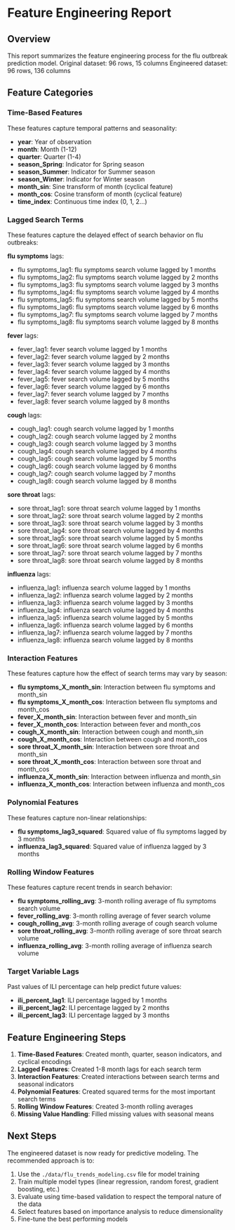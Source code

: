 # Feature Engineering Report

## Overview

This report summarizes the feature engineering process for the flu outbreak prediction model.
Original dataset: 96 rows, 15 columns
Engineered dataset: 96 rows, 136 columns

## Feature Categories

### Time-Based Features

These features capture temporal patterns and seasonality:

- **year**: Year of observation
- **month**: Month (1-12)
- **quarter**: Quarter (1-4)
- **season_Spring**: Indicator for Spring season
- **season_Summer**: Indicator for Summer season
- **season_Winter**: Indicator for Winter season
- **month_sin**: Sine transform of month (cyclical feature)
- **month_cos**: Cosine transform of month (cyclical feature)
- **time_index**: Continuous time index (0, 1, 2...)

### Lagged Search Terms

These features capture the delayed effect of search behavior on flu outbreaks:

**flu symptoms** lags:
- flu symptoms_lag1: flu symptoms search volume lagged by 1 months
- flu symptoms_lag2: flu symptoms search volume lagged by 2 months
- flu symptoms_lag3: flu symptoms search volume lagged by 3 months
- flu symptoms_lag4: flu symptoms search volume lagged by 4 months
- flu symptoms_lag5: flu symptoms search volume lagged by 5 months
- flu symptoms_lag6: flu symptoms search volume lagged by 6 months
- flu symptoms_lag7: flu symptoms search volume lagged by 7 months
- flu symptoms_lag8: flu symptoms search volume lagged by 8 months

**fever** lags:
- fever_lag1: fever search volume lagged by 1 months
- fever_lag2: fever search volume lagged by 2 months
- fever_lag3: fever search volume lagged by 3 months
- fever_lag4: fever search volume lagged by 4 months
- fever_lag5: fever search volume lagged by 5 months
- fever_lag6: fever search volume lagged by 6 months
- fever_lag7: fever search volume lagged by 7 months
- fever_lag8: fever search volume lagged by 8 months

**cough** lags:
- cough_lag1: cough search volume lagged by 1 months
- cough_lag2: cough search volume lagged by 2 months
- cough_lag3: cough search volume lagged by 3 months
- cough_lag4: cough search volume lagged by 4 months
- cough_lag5: cough search volume lagged by 5 months
- cough_lag6: cough search volume lagged by 6 months
- cough_lag7: cough search volume lagged by 7 months
- cough_lag8: cough search volume lagged by 8 months

**sore throat** lags:
- sore throat_lag1: sore throat search volume lagged by 1 months
- sore throat_lag2: sore throat search volume lagged by 2 months
- sore throat_lag3: sore throat search volume lagged by 3 months
- sore throat_lag4: sore throat search volume lagged by 4 months
- sore throat_lag5: sore throat search volume lagged by 5 months
- sore throat_lag6: sore throat search volume lagged by 6 months
- sore throat_lag7: sore throat search volume lagged by 7 months
- sore throat_lag8: sore throat search volume lagged by 8 months

**influenza** lags:
- influenza_lag1: influenza search volume lagged by 1 months
- influenza_lag2: influenza search volume lagged by 2 months
- influenza_lag3: influenza search volume lagged by 3 months
- influenza_lag4: influenza search volume lagged by 4 months
- influenza_lag5: influenza search volume lagged by 5 months
- influenza_lag6: influenza search volume lagged by 6 months
- influenza_lag7: influenza search volume lagged by 7 months
- influenza_lag8: influenza search volume lagged by 8 months


### Interaction Features

These features capture how the effect of search terms may vary by season:

- **flu symptoms_X_month_sin**: Interaction between flu symptoms and month_sin
- **flu symptoms_X_month_cos**: Interaction between flu symptoms and month_cos
- **fever_X_month_sin**: Interaction between fever and month_sin
- **fever_X_month_cos**: Interaction between fever and month_cos
- **cough_X_month_sin**: Interaction between cough and month_sin
- **cough_X_month_cos**: Interaction between cough and month_cos
- **sore throat_X_month_sin**: Interaction between sore throat and month_sin
- **sore throat_X_month_cos**: Interaction between sore throat and month_cos
- **influenza_X_month_sin**: Interaction between influenza and month_sin
- **influenza_X_month_cos**: Interaction between influenza and month_cos

### Polynomial Features

These features capture non-linear relationships:

- **flu symptoms_lag3_squared**: Squared value of flu symptoms lagged by 3 months
- **influenza_lag3_squared**: Squared value of influenza lagged by 3 months

### Rolling Window Features

These features capture recent trends in search behavior:

- **flu symptoms_rolling_avg**: 3-month rolling average of flu symptoms search volume
- **fever_rolling_avg**: 3-month rolling average of fever search volume
- **cough_rolling_avg**: 3-month rolling average of cough search volume
- **sore throat_rolling_avg**: 3-month rolling average of sore throat search volume
- **influenza_rolling_avg**: 3-month rolling average of influenza search volume

### Target Variable Lags

Past values of ILI percentage can help predict future values:

- **ili_percent_lag1**: ILI percentage lagged by 1 months
- **ili_percent_lag2**: ILI percentage lagged by 2 months
- **ili_percent_lag3**: ILI percentage lagged by 3 months

## Feature Engineering Steps

1. **Time-Based Features**: Created month, quarter, season indicators, and cyclical encodings
2. **Lagged Features**: Created 1-8 month lags for each search term
3. **Interaction Features**: Created interactions between search terms and seasonal indicators
4. **Polynomial Features**: Created squared terms for the most important search terms
5. **Rolling Window Features**: Created 3-month rolling averages
6. **Missing Value Handling**: Filled missing values with seasonal means

## Next Steps

The engineered dataset is now ready for predictive modeling. The recommended approach is to:

1. Use the `./data/flu_trends_modeling.csv` file for model training
2. Train multiple model types (linear regression, random forest, gradient boosting, etc.)
3. Evaluate using time-based validation to respect the temporal nature of the data
4. Select features based on importance analysis to reduce dimensionality
5. Fine-tune the best performing models

